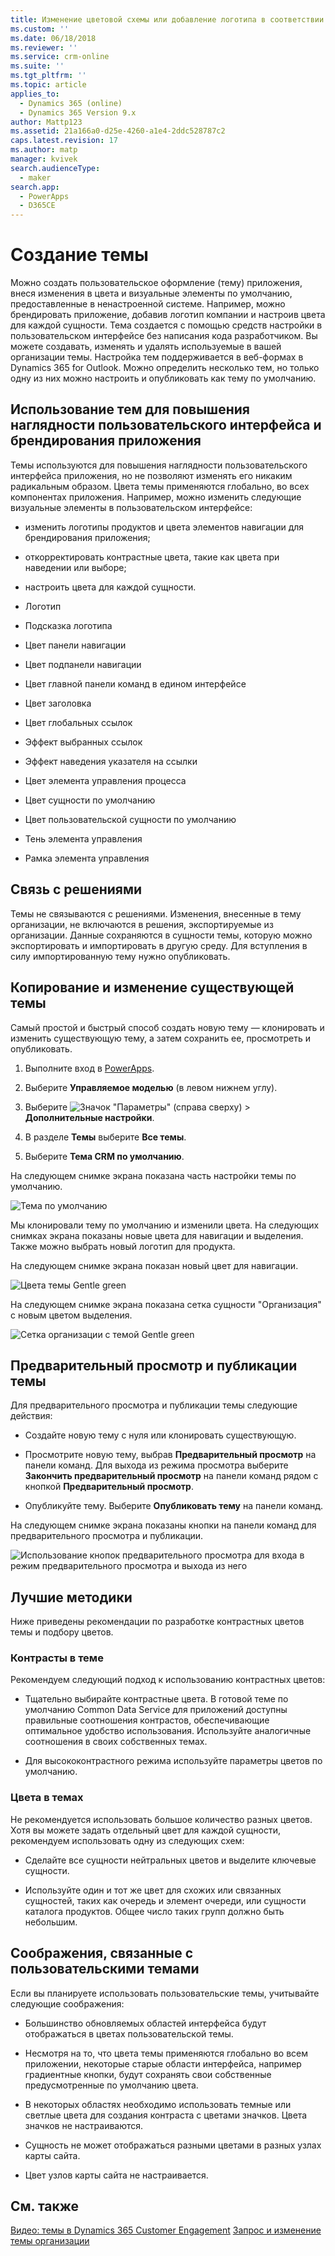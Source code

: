```yaml
---
title: Изменение цветовой схемы или добавление логотипа в соответствии с брендом организации | MicrosoftDocs
ms.custom: ''
ms.date: 06/18/2018
ms.reviewer: ''
ms.service: crm-online
ms.suite: ''
ms.tgt_pltfrm: ''
ms.topic: article
applies_to:
  - Dynamics 365 (online)
  - Dynamics 365 Version 9.x
author: Mattp123
ms.assetid: 21a166a0-d25e-4260-a1e4-2ddc528787c2
caps.latest.revision: 17
ms.author: matp
manager: kvivek
search.audienceType:
  - maker
search.app:
  - PowerApps
  - D365CE
---
```

# <a name="create-a-theme"></a>Создание темы

Можно создать пользовательское оформление (тему) приложения, внеся изменения в цвета и визуальные элементы по умолчанию, предоставленные в ненастроенной системе. Например, можно брендировать приложение, добавив логотип компании и настроив цвета для каждой сущности. Тема создается с помощью средств настройки в пользовательском интерфейсе без написания кода разработчиком. Вы можете создавать, изменять и удалять используемые в вашей организации темы. Настройка тем поддерживается в веб-формах в Dynamics 365 for Outlook. Можно определить несколько тем, но только одну из них можно настроить и опубликовать как тему по умолчанию.  
  
<a name="UseThemes"></a>   
## <a name="use-themes-to-enhance-the-user-interface-and-create-your-product-branding"></a>Использование тем для повышения наглядности пользовательского интерфейса и брендирования приложения  
 Темы используются для повышения наглядности пользовательского интерфейса приложения, но не позволяют изменять его никаким радикальным образом. Цвета темы применяются глобально, во всех компонентах приложения. Например, можно изменить следующие визуальные элементы в пользовательском интерфейсе:  
  
-   изменить логотипы продуктов и цвета элементов навигации для брендирования приложения;  
  
-   откорректировать контрастные цвета, такие как цвета при наведении или выборе;  
  
-   настроить цвета для каждой сущности.  
    
-   Логотип  
  
-   Подсказка логотипа  
  
-   Цвет панели навигации  
  
-   Цвет подпанели навигации

-   Цвет главной панели команд в едином интерфейсе
  
-   Цвет заголовка  
  
-   Цвет глобальных ссылок  
  
-   Эффект выбранных ссылок  
  
-   Эффект наведения указателя на ссылки  
  
-   Цвет элемента управления процесса  
  
-   Цвет сущности по умолчанию  
  
-   Цвет пользовательской сущности по умолчанию  
  
-   Тень элемента управления  
  
-   Рамка элемента управления  
  
<a name="Solution"></a>   
## <a name="solution-awareness"></a>Связь с решениями  
 Темы не связываются с решениями. Изменения, внесенные в тему организации, не включаются в решения, экспортируемые из организации. Данные сохраняются в сущности темы, которую можно экспортировать и импортировать в другую среду. Для вступления в силу импортированную тему нужно опубликовать.  
  
<a name="CloneAlter"></a>   
## <a name="copy-and-alter-the-existing-theme"></a>Копирование и изменение существующей темы  
 Самый простой и быстрый способ создать новую тему — клонировать и изменить существующую тему, а затем сохранить ее, просмотреть и опубликовать. 
 
1.  Выполните вход в [PowerApps](https://web.powerapps.com/?utm_source=padocs&utm_medium=linkinadoc&utm_campaign=referralsfromdoc).

2.  Выберите **Управляемое моделью** (в левом нижнем углу). 

3.  Выберите ![Значок "Параметры"](../model-driven-apps/media/powerapps-gear.png) (справа сверху) > **Дополнительные настройки**. 

4. В разделе **Темы** выберите **Все темы**. 

5. Выберите **Тема CRM по умолчанию**. 

На следующем снимке экрана показана часть настройки темы по умолчанию.  
  
![Тема по умолчанию](media/default-theme.png) 
  
 Мы клонировали тему по умолчанию и изменили цвета. На следующих снимках экрана показаны новые цвета для навигации и выделения. Также можно выбрать новый логотип для продукта.  
  
 На следующем снимке экрана показан новый цвет для навигации.  
  
 ![Цвета темы Gentle green](media/theme-gentle-green.png "Цвета темы Gentle green")  
  
 На следующем снимке экрана показана сетка сущности "Организация" с новым цветом выделения.  
  
 ![Сетка организации с темой Gentle green](media/themes-gentle-green-account-grid.png "Сетка организации с темой Gentle green")  
  
<a name="Publish"></a>   
## <a name="preview-and-publish-a-theme"></a>Предварительный просмотр и публикации темы  
 Для предварительного просмотра и публикации темы следующие действия:  
  
-   Создайте новую тему с нуля или клонировать существующую.  
  
-   Просмотрите новую тему, выбрав **Предварительный просмотр** на панели команд. Для выхода из режима просмотра выберите **Закончить предварительный просмотр** на панели команд рядом с кнопкой **Предварительный просмотр**.  
  
-   Опубликуйте тему. Выберите **Опубликовать тему** на панели команд.  
  
 На следующем снимке экрана показаны кнопки на панели команд для предварительного просмотра и публикации.  
  
 ![Использование кнопок предварительного просмотра для входа в режим предварительного просмотра и выхода из него](media/themes-preview-buttons.PNG "Использование кнопок предварительного просмотра для входа в режим предварительного просмотра и выхода из него")  
  
<a name="BestPracticies"></a>   
## <a name="best-practices"></a>Лучшие методики  
 Ниже приведены рекомендации по разработке контрастных цветов темы и подбору цветов.  
  
### <a name="theme-contrast"></a>Контрасты в теме  
 Рекомендуем следующий подход к использованию контрастных цветов:  
  
-   Тщательно выбирайте контрастные цвета. В готовой теме по умолчанию Common Data Service для приложений доступны правильные соотношения контрастов, обеспечивающие оптимальное удобство использования. Используйте аналогичные соотношения в своих собственных темах.  
  
-   Для высококонтрастного режима используйте параметры цветов по умолчанию.  
  
### <a name="theme-colors"></a>Цвета в темах  
 Не рекомендуется использовать большое количество разных цветов. Хотя вы можете задать отдельный цвет для каждой сущности, рекомендуем использовать одну из следующих схем:  
  
-   Сделайте все сущности нейтральных цветов и выделите ключевые сущности.  
  
-   Используйте один и тот же цвет для схожих или связанных сущностей, таких как очередь и элемент очереди, или сущности каталога продуктов. Общее число таких групп должно быть небольшим.  
  
<a name="Considerations"></a>   
## <a name="custom-theme-considerations"></a>Соображения, связанные с пользовательскими темами  
 Если вы планируете использовать пользовательские темы, учитывайте следующие соображения:  
  
-   Большинство обновляемых областей интерфейса будут отображаться в цветах пользовательской темы.  
  
-   Несмотря на то, что цвета темы применяются глобально во всем приложении, некоторые старые области интерфейса, например градиентные кнопки, будут сохранять свои собственные предусмотренные по умолчанию цвета.  
  
-   В некоторых областях необходимо использовать темные или светлые цвета для создания контраста с цветами значков. Цвета значков не настраиваются.  
  
-   Сущность не может отображаться разными цветами в разных узлах карты сайта.  
  
-   Цвет узлов карты сайта не настраивается.  
  
## <a name="see-also"></a>См. также  
         
 [Видео: темы в Dynamics 365 Customer Engagement](http://go.microsoft.com/fwlink/p/?LinkId=529568) [Запрос и изменение темы организации](https://docs.microsoft.com/dynamics365/customer-engagement/developer/customize-dev/query-and-edit-an-organization-theme)

